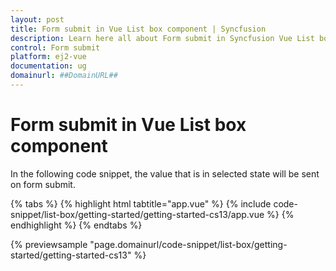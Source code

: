 ```yaml
---
layout: post
title: Form submit in Vue List box component | Syncfusion
description: Learn here all about Form submit in Syncfusion Vue List box component of Syncfusion Essential JS 2 and more.
control: Form submit 
platform: ej2-vue
documentation: ug
domainurl: ##DomainURL##
---
```


# Form submit in Vue List box component

In the following code snippet, the value that is in selected state will be sent on form submit.

{% tabs %}
{% highlight html tabtitle="app.vue" %}
{% include code-snippet/list-box/getting-started/getting-started-cs13/app.vue %}
{% endhighlight %}
{% endtabs %}
        
{% previewsample "page.domainurl/code-snippet/list-box/getting-started/getting-started-cs13" %}